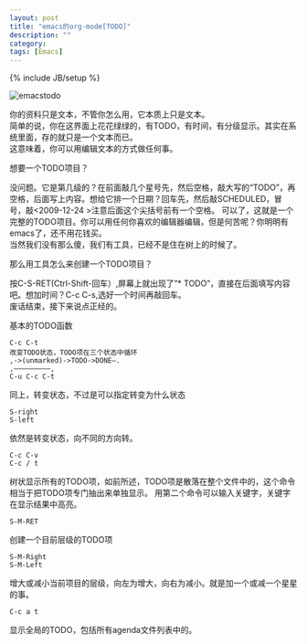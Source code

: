 ```yaml
---
layout: post
title: "emacs的org-mode[TODO]"
description: ""
category: 
tags: [Emacs]
---
```

{% include JB/setup %}

![emacstodo](http://interbbs.b0.upaiyun.com/emacs/emacstodo.png)

你的资料只是文本，不管你怎么用，它本质上只是文本。  
简单的说，你在这界面上花花绿绿的，有TODO，有时间，有分级显示。其实在系统里面，存的就只是一个文本而已。  
这意味着，你可以用编辑文本的方式做任何事。  

想要一个TODO项目？  

没问题。它是第几级的？在前面敲几个星号先，然后空格，敲大写的“TODO”，再空格，后面写上内容。想给它排一个日期？回车先，然后敲SCHEDULED，冒号，敲&lt;2009-12-24 &gt;注意后面这个尖括号前有一个空格。
可以了，这就是一个完整的TODO项目。你可以用任何你喜欢的编辑器编辑，但是何苦呢？你明明有emacs了，还不用花钱买。  
当然我们没有那么傻，我们有工具，已经不是住在树上的时候了。  

那么用工具怎么来创建一个TODO项目？  

按C-S-RET(Ctrl-Shift-回车）,屏幕上就出现了”* TODO”，直接在后面填写内容吧。想加时间？C-c C-s,选好一个时间再敲回车。  
废话结束，接下来说点正经的。

基本的TODO函数

	C-c C-t
	改变TODO状态，TODO项在三个状态中循环
	,->(unmarked)->TODO->DONE–.
	,————————–,
	C-u C-c C-t

同上，转变状态，不过是可以指定转变为什么状态

	S-right
	S-left

依然是转变状态，向不同的方向转。

	C-c C-v
	C-c / t

树状显示所有的TODO项，如前所述，TODO项是散落在整个文件中的，这个命令相当于把TODO项专门抽出来单独显示。 
用第二个命令可以输入关键字，关键字在显示结果中高亮。
	
	S-M-RET
	
创建一个目前层级的TODO项

	S-M-Right
	S-M-Left
	
增大或减小当前项目的层级，向左为增大，向右为减小。就是加一个或减一个星星的事。

	C-c a t
	
显示全局的TODO，包括所有agenda文件列表中的。